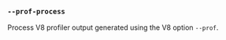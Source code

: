 ### `--prof-process`

<!-- YAML
added: v5.2.0
-->

Process V8 profiler output generated using the V8 option `--prof`.
